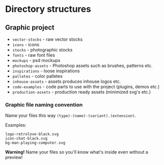 # Directory structures

## Graphic project

* `vector-stocks` - raw vector stocks
* `icons` - icons
* `stocks` - photographic stocks
* `fonts` - raw font files
* `mockups` - psd mockups
* `photoshop-assets` - Photoshop assets such as brushes, patterns etc.
* `inspirations` - loose inspirations 
* `palletes` - color palletes
* `inhouse-assets` - assets produces inhouse logos etc.
* `code-examples` - code parts to use with the project (plugins, demos etc.)
* `production-assets` - production ready assets (minimized svg's etc.)

### Graphic file naming convention

Name your files this way `(type)-(name)-(variant).(extension)`.

Examples:

```
logo-retrolove-black.svg
icon-chat-black.svg
bg-man-playing-computer.svg
```

__Warning!__ Name your files so you'll know what's inside even without a preview!